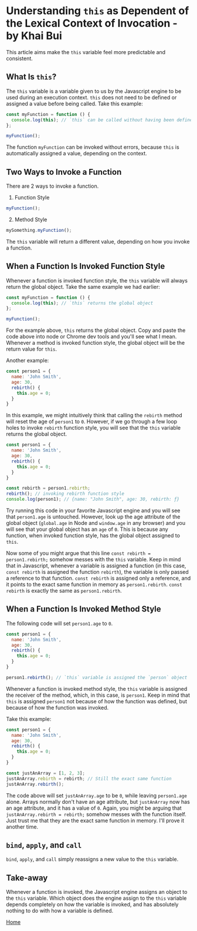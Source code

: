 # Understanding `this` as Dependent of the Lexical Context of Invocation - by Khai Bui

This article aims make the `this` variable feel more predictable and consistent.

## What Is `this`?

The `this` variable is a variable given to us by the Javascript engine to be used during an execution context. `this` does not need to be defined or assigned a value before being called. Take this example:

```javascript
const myFunction = function () {
  console.log(this); // `this` can be called without having been defined or assigned a value
};

myFunction();
```

The function `myFunction` can be invoked without errors, because `this` is automatically assigned a value, depending on the context.

## Two Ways to Invoke a Function

There are 2 ways to invoke a function.
1. Function Style
```javascript
myFunction();
```
2. Method Style
```javascript
mySomething.myFunction();
```
The `this` variable will return a different value, depending on how you invoke a function.

## When a Function Is Invoked Function Style

Whenever a function is invoked function style, the `this` variable will always return the global object.
Take the same example we had earlier:

```javascript
const myFunction = function () {
  console.log(this); // `this` returns the global object
};

myFunction();
```

For the example above, `this` returns the global object. Copy and paste the code above into node or Chrome dev tools and you'll see what I mean. Whenever a method is invoked function style, the global object will be the return value for `this`.

Another example:

```javascript
const person1 = {
  name: 'John Smith',
  age: 30,
  rebirth() {
    this.age = 0;
  }
}
```
In this example, we might intuitively think that calling the `rebirth` method will reset the age of `person1` to `0`. However, if we go through a few loop holes to invoke `rebirth` function style, you will see that the `this` variable returns the global object.
```javascript
const person1 = {
  name: 'John Smith',
  age: 30,
  rebirth() {
    this.age = 0;
  }
}

const rebirth = person1.rebirth;
rebirth(); // invoking rebirth function style
console.log(person1); // {name: "John Smith", age: 30, rebirth: ƒ}
```

Try running this code in your favorite Javascript engine and you will see that `person1.age` is untouched. However, look up the age attribute of the global object (`global.age` in Node and `window.age` in any browser) and you will see that your global object has an `age` of `0`. This is because any function, when invoked function style, has the global object assigned to `this`.

Now some of you might argue that this line `const rebirth = person1.rebirth;` somehow messes with the `this` variable. Keep in mind that in Javascript, whenever a variable is assigned a function (in this case, `const rebirth` is assigned the function `rebirth`), the variable is only passed a reference to that function. `const rebirth` is assigned only a reference, and it points to the exact same function in memory as `person1.rebirth`. `const rebirth` is exactly the same as `person1.rebirth`.

## When a Function Is Invoked Method Style

The following code will set `person1.age` to `0`.

```javascript
const person1 = {
  name: 'John Smith',
  age: 30,
  rebirth() {
    this.age = 0;
  }
}

person1.rebirth(); // `this` variable is assigned the `person` object
```

Whenever a function is invoked method style, the `this` variable is assigned the receiver of the method, which, in this case, is `person1`. Keep in mind that `this` is assigned `person1` not because of how the function was defined, but because of how the function was invoked.

 Take this example:

```javascript
const person1 = {
  name: 'John Smith',
  age: 30,
  rebirth() {
    this.age = 0;
  }
}

const justAnArray = [1, 2, 3];
justAnArray.rebirth = rebirth; // Still the exact same function
justAnArray.rebirth();
```

The code above will set `justAnArray.age` to be `0`, while leaving `person1.age` alone. Arrays normally don't have an age attribute, but `justAnArray` now has an age attribute, and it has a value of `0`. Again, you might be arguing that `justAnArray.rebirth = rebirth;` somehow messes with the function itself. Just trust me that they are the exact same function in memory. I'll prove it another time.

## `bind`, `apply`, and `call`

`bind`, `apply`, and `call` simply reassigns a new value to the `this` variable.

## Take-away

Whenever a function is invoked, the Javascript engine assigns an object to the `this` variable. Which object does the engine assign to the `this` variable depends completely on how the variable is invoked, and has absolutely nothing to do with how a variable is defined.

[Home][home]

[home]: ../README.md
